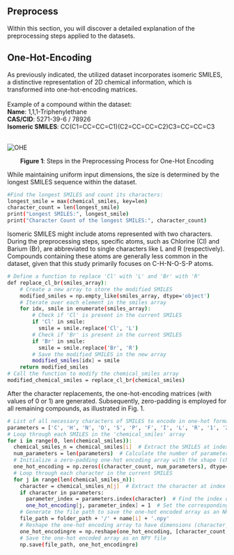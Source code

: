 <h2>Preprocess</h2>
Within this section, you will discover a detailed explanation of the preprocessing steps applied to the datasets.<br>



<h2>One-Hot-Encoding</h2>
As previously indicated, the utilized dataset incorporates isomeric SMILES, a distinctive representation of 2D chemical information, which is transformed into one-hot-encoding matrices.<br>
<br>
Example of a compound within the dataset:<br>
<b>Name</b>: 1,1,1-Triphenylethane<br>
<b>CAS/CID</b>: 5271-39-6 / 78926 <br>
<b>Isomeric SMILES</b>: CC(C1=CC=CC=C1)(C2=CC=CC=C2)C3=CC=CC=C3 <br>
<br>

![OHE](https://raw.githubusercontent.com/simsekbartu/CNN1/main/PREPROCESS/download.png?token=GHSAT0AAAAAACGHYVDNPC77E3ED7CC3PCHYZHI7JMQ)
<p align="center"><b>Figure 1</b>: Steps in the Preprocessing Process for One-Hot Encoding</p>

While maintaining uniform input dimensions, the size is determined by the longest SMILES sequence within the dataset.

```bash
#Find the longest SMILES and count its characters:
longest_smile = max(chemical_smiles, key=len)
character_count = len(longest_smile)
print("Longest SMILES:", longest_smile)
print("Character Count of the longest SMILES:", character_count)
```
Isomeric SMILES might include atoms represented with two characters. During the preprocessing steps, specific atoms, such as Chlorine (Cl) and Barium (Br), are abbreviated to single characters like L and R (respectively). Compounds containing these atoms are generally less common in the dataset, given that this study primarily focuses on C-H-N-O-S-P atoms.
```bash
# Define a function to replace 'Cl' with 'L' and 'Br' with 'R'
def replace_cl_br(smiles_array):
    # Create a new array to store the modified SMILES
    modified_smiles = np.empty_like(smiles_array, dtype='object')
    # Iterate over each element in the smiles array
    for idx, smile in enumerate(smiles_array):
        # Check if 'Cl' is present in the current SMILES
        if 'Cl' in smile:
          smile = smile.replace('Cl', 'L')
        # Check if 'Br' is present in the current SMILES
        if 'Br' in smile:
          smile = smile.replace('Br', 'R')
        # Save the modified SMILES in the new array
        modified_smiles[idx] = smile
    return modified_smiles
# Call the function to modify the chemical_smiles array
modified_chemical_smiles = replace_cl_br(chemical_smiles)
```
After the character replacements, the one-hot-encoding matrices (with values of 0 or 1) are generated. Subsequently, zero-padding is employed for all remaining compounds, as illustrated in Fig. 1.

```bash
# List of all necessary characters of SMILES to encode in one-hot format
parameters = ['C', 'H', 'N', 'O', 'S', 'P', 'F', 'I', 'L', 'R', '1', '2', '3', '4', '5', '6', '7', '8', '9', '\\', '/', '=', '#', '.', '[', ']', '(', ')', '+', '-', '@']
# Loop through each SMILES in the 'chemical_smiles' array
for i in range(0, len(chemical_smiles)):
  chemical_smiles_n = chemical_smiles[i]  # Extract the SMILES at index i
  num_parameters = len(parameters)  # Calculate the number of parameters for one-hot-encoding
  # Initialize a zero-padding one-hot encoding array with the shape (character_count, num_parameters)
  one_hot_encoding = np.zeros((character_count, num_parameters), dtype=int)
  # Loop through each character in the current SMILES
  for j in range(len(chemical_smiles_n)):
    character = chemical_smiles_n[j]  # Extract the character at index j
    if character in parameters:
      parameter_index = parameters.index(character)  # Find the index of the character in 'parameters'
      one_hot_encoding[j, parameter_index] = 1  # Set the corresponding entry in the one-hot encoding array to 1
    # Generate the file path to save the one-hot encoded array as an NPY file
    file_path = folder_path + '/' + name[i] + '.npy'
    # Reshape the one-hot encoding array to have dimensions (character_count, num_parameters, 1)
    one_hot_encodingre = np.reshape(one_hot_encoding, [character_count, num_parameters, 1])
    # Save the one-hot encoded array as an NPY file
    np.save(file_path, one_hot_encodingre)
```

